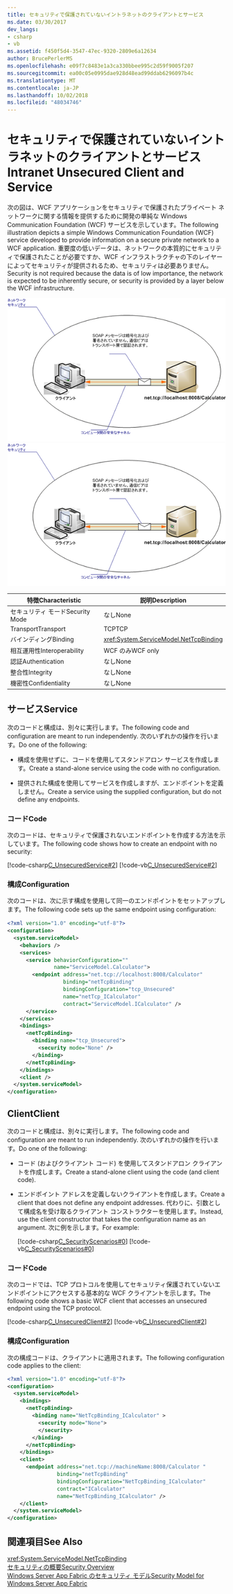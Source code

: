 ```yaml
---
title: セキュリティで保護されていないイントラネットのクライアントとサービス
ms.date: 03/30/2017
dev_langs:
- csharp
- vb
ms.assetid: f450f5d4-3547-47ec-9320-2809e6a12634
author: BrucePerlerMS
ms.openlocfilehash: e09f7c8483e1a3ca330bbee995c2d59f9005f207
ms.sourcegitcommit: ea00c05e0995dae928d48ead99ddab6296097b4c
ms.translationtype: MT
ms.contentlocale: ja-JP
ms.lasthandoff: 10/02/2018
ms.locfileid: "48034746"
---
```

# <a name="intranet-unsecured-client-and-service"></a><span data-ttu-id="5ad4d-102">セキュリティで保護されていないイントラネットのクライアントとサービス</span><span class="sxs-lookup"><span data-stu-id="5ad4d-102">Intranet Unsecured Client and Service</span></span>
<span data-ttu-id="5ad4d-103">次の図は、WCF アプリケーションをセキュリティで保護されたプライベート ネットワークに関する情報を提供するために開発の単純な Windows Communication Foundation (WCF) サービスを示しています。</span><span class="sxs-lookup"><span data-stu-id="5ad4d-103">The following illustration depicts a simple Windows Communication Foundation (WCF) service developed to provide information on a secure private network to a WCF application.</span></span> <span data-ttu-id="5ad4d-104">重要度の低いデータは、ネットワークの本質的にセキュリティで保護されたことが必要ですか、WCF インフラストラクチャの下のレイヤーによってセキュリティが提供されるため、セキュリティは必要ありません。</span><span class="sxs-lookup"><span data-stu-id="5ad4d-104">Security is not required because the data is of low importance, the network is expected to be inherently secure, or security is provided by a layer below the WCF infrastructure.</span></span>  
  
 <span data-ttu-id="5ad4d-105">![イントラネットのセキュリティ保護されていないクライアントとサービスのシナリオ](../../../../docs/framework/wcf/feature-details/media/unsecuredwebservice.gif "UnsecuredWebService")</span><span class="sxs-lookup"><span data-stu-id="5ad4d-105">![Intranet unsecured client and service scenario](../../../../docs/framework/wcf/feature-details/media/unsecuredwebservice.gif "UnsecuredWebService")</span></span>  
  
|<span data-ttu-id="5ad4d-106">特徴</span><span class="sxs-lookup"><span data-stu-id="5ad4d-106">Characteristic</span></span>|<span data-ttu-id="5ad4d-107">説明</span><span class="sxs-lookup"><span data-stu-id="5ad4d-107">Description</span></span>|  
|--------------------|-----------------|  
|<span data-ttu-id="5ad4d-108">セキュリティ モード</span><span class="sxs-lookup"><span data-stu-id="5ad4d-108">Security Mode</span></span>|<span data-ttu-id="5ad4d-109">なし</span><span class="sxs-lookup"><span data-stu-id="5ad4d-109">None</span></span>|  
|<span data-ttu-id="5ad4d-110">Transport</span><span class="sxs-lookup"><span data-stu-id="5ad4d-110">Transport</span></span>|<span data-ttu-id="5ad4d-111">TCP</span><span class="sxs-lookup"><span data-stu-id="5ad4d-111">TCP</span></span>|  
|<span data-ttu-id="5ad4d-112">バインディング</span><span class="sxs-lookup"><span data-stu-id="5ad4d-112">Binding</span></span>|<xref:System.ServiceModel.NetTcpBinding>|  
|<span data-ttu-id="5ad4d-113">相互運用性</span><span class="sxs-lookup"><span data-stu-id="5ad4d-113">Interoperability</span></span>|<span data-ttu-id="5ad4d-114">WCF のみ</span><span class="sxs-lookup"><span data-stu-id="5ad4d-114">WCF only</span></span>|  
|<span data-ttu-id="5ad4d-115">認証</span><span class="sxs-lookup"><span data-stu-id="5ad4d-115">Authentication</span></span>|<span data-ttu-id="5ad4d-116">なし</span><span class="sxs-lookup"><span data-stu-id="5ad4d-116">None</span></span>|  
|<span data-ttu-id="5ad4d-117">整合性</span><span class="sxs-lookup"><span data-stu-id="5ad4d-117">Integrity</span></span>|<span data-ttu-id="5ad4d-118">なし</span><span class="sxs-lookup"><span data-stu-id="5ad4d-118">None</span></span>|  
|<span data-ttu-id="5ad4d-119">機密性</span><span class="sxs-lookup"><span data-stu-id="5ad4d-119">Confidentiality</span></span>|<span data-ttu-id="5ad4d-120">なし</span><span class="sxs-lookup"><span data-stu-id="5ad4d-120">None</span></span>|  
  
## <a name="service"></a><span data-ttu-id="5ad4d-121">サービス</span><span class="sxs-lookup"><span data-stu-id="5ad4d-121">Service</span></span>  
 <span data-ttu-id="5ad4d-122">次のコードと構成は、別々に実行します。</span><span class="sxs-lookup"><span data-stu-id="5ad4d-122">The following code and configuration are meant to run independently.</span></span> <span data-ttu-id="5ad4d-123">次のいずれかの操作を行います。</span><span class="sxs-lookup"><span data-stu-id="5ad4d-123">Do one of the following:</span></span>  
  
-   <span data-ttu-id="5ad4d-124">構成を使用せずに、コードを使用してスタンドアロン サービスを作成します。</span><span class="sxs-lookup"><span data-stu-id="5ad4d-124">Create a stand-alone service using the code with no configuration.</span></span>  
  
-   <span data-ttu-id="5ad4d-125">提供された構成を使用してサービスを作成しますが、エンドポイントを定義しません。</span><span class="sxs-lookup"><span data-stu-id="5ad4d-125">Create a service using the supplied configuration, but do not define any endpoints.</span></span>  
  
### <a name="code"></a><span data-ttu-id="5ad4d-126">コード</span><span class="sxs-lookup"><span data-stu-id="5ad4d-126">Code</span></span>  
 <span data-ttu-id="5ad4d-127">次のコードは、セキュリティで保護されないエンドポイントを作成する方法を示しています。</span><span class="sxs-lookup"><span data-stu-id="5ad4d-127">The following code shows how to create an endpoint with no security:</span></span>  
  
 [!code-csharp[C_UnsecuredService#2](../../../../samples/snippets/csharp/VS_Snippets_CFX/c_unsecuredservice/cs/source.cs#2)]
 [!code-vb[C_UnsecuredService#2](../../../../samples/snippets/visualbasic/VS_Snippets_CFX/c_unsecuredservice/vb/source.vb#2)]  
  
### <a name="configuration"></a><span data-ttu-id="5ad4d-128">構成</span><span class="sxs-lookup"><span data-stu-id="5ad4d-128">Configuration</span></span>  
 <span data-ttu-id="5ad4d-129">次のコードは、次に示す構成を使用して同一のエンドポイントをセットアップします。</span><span class="sxs-lookup"><span data-stu-id="5ad4d-129">The following code sets up the same endpoint using configuration:</span></span>  
  
```xml  
<?xml version="1.0" encoding="utf-8"?>  
<configuration>  
  <system.serviceModel>  
    <behaviors />  
    <services>  
      <service behaviorConfiguration=""   
               name="ServiceModel.Calculator">  
        <endpoint address="net.tcp://localhost:8008/Calculator"   
                  binding="netTcpBinding"  
                  bindingConfiguration="tcp_Unsecured"   
                  name="netTcp_ICalculator"  
                  contract="ServiceModel.ICalculator" />  
      </service>  
    </services>  
    <bindings>  
      <netTcpBinding>  
        <binding name="tcp_Unsecured">  
          <security mode="None" />  
        </binding>  
      </netTcpBinding>  
    </bindings>  
    <client />  
  </system.serviceModel>  
</configuration>  
```  
  
## <a name="client"></a><span data-ttu-id="5ad4d-130">Client</span><span class="sxs-lookup"><span data-stu-id="5ad4d-130">Client</span></span>  
 <span data-ttu-id="5ad4d-131">次のコードと構成は、別々に実行します。</span><span class="sxs-lookup"><span data-stu-id="5ad4d-131">The following code and configuration are meant to run independently.</span></span> <span data-ttu-id="5ad4d-132">次のいずれかの操作を行います。</span><span class="sxs-lookup"><span data-stu-id="5ad4d-132">Do one of the following:</span></span>  
  
-   <span data-ttu-id="5ad4d-133">コード (およびクライアント コード) を使用してスタンドアロン クライアントを作成します。</span><span class="sxs-lookup"><span data-stu-id="5ad4d-133">Create a stand-alone client using the code (and client code).</span></span>  
  
-   <span data-ttu-id="5ad4d-134">エンドポイント アドレスを定義しないクライアントを作成します。</span><span class="sxs-lookup"><span data-stu-id="5ad4d-134">Create a client that does not define any endpoint addresses.</span></span> <span data-ttu-id="5ad4d-135">代わりに、引数として構成名を受け取るクライアント コンストラクターを使用します。</span><span class="sxs-lookup"><span data-stu-id="5ad4d-135">Instead, use the client constructor that takes the configuration name as an argument.</span></span> <span data-ttu-id="5ad4d-136">次に例を示します。</span><span class="sxs-lookup"><span data-stu-id="5ad4d-136">For example:</span></span>  
  
     [!code-csharp[C_SecurityScenarios#0](../../../../samples/snippets/csharp/VS_Snippets_CFX/c_securityscenarios/cs/source.cs#0)]
     [!code-vb[C_SecurityScenarios#0](../../../../samples/snippets/visualbasic/VS_Snippets_CFX/c_securityscenarios/vb/source.vb#0)]  
  
### <a name="code"></a><span data-ttu-id="5ad4d-137">コード</span><span class="sxs-lookup"><span data-stu-id="5ad4d-137">Code</span></span>  
 <span data-ttu-id="5ad4d-138">次のコードでは、TCP プロトコルを使用してセキュリティ保護されていないエンドポイントにアクセスする基本的な WCF クライアントを示します。</span><span class="sxs-lookup"><span data-stu-id="5ad4d-138">The following code shows a basic WCF client that accesses an unsecured endpoint using the TCP protocol.</span></span>  
  
 [!code-csharp[C_UnsecuredClient#2](../../../../samples/snippets/csharp/VS_Snippets_CFX/c_unsecuredclient/cs/source.cs#2)]
 [!code-vb[C_UnsecuredClient#2](../../../../samples/snippets/visualbasic/VS_Snippets_CFX/c_unsecuredclient/vb/source.vb#2)]  
  
### <a name="configuration"></a><span data-ttu-id="5ad4d-139">構成</span><span class="sxs-lookup"><span data-stu-id="5ad4d-139">Configuration</span></span>  
 <span data-ttu-id="5ad4d-140">次の構成コードは、クライアントに適用されます。</span><span class="sxs-lookup"><span data-stu-id="5ad4d-140">The following configuration code applies to the client:</span></span>  
  
```xml  
<?xml version="1.0" encoding="utf-8"?>  
<configuration>  
  <system.serviceModel>  
    <bindings>  
      <netTcpBinding>  
        <binding name="NetTcpBinding_ICalculator" >  
          <security mode="None">  
          </security>  
        </binding>  
      </netTcpBinding>  
    </bindings>  
    <client>  
      <endpoint address="net.tcp://machineName:8008/Calculator "  
                binding="netTcpBinding"   
                bindingConfiguration="NetTcpBinding_ICalculator"  
                contract="ICalculator"   
                name="NetTcpBinding_ICalculator" />  
    </client>  
  </system.serviceModel>  
</configuration>  
```  
  
## <a name="see-also"></a><span data-ttu-id="5ad4d-141">関連項目</span><span class="sxs-lookup"><span data-stu-id="5ad4d-141">See Also</span></span>  
 <xref:System.ServiceModel.NetTcpBinding>  
 [<span data-ttu-id="5ad4d-142">セキュリティの概要</span><span class="sxs-lookup"><span data-stu-id="5ad4d-142">Security Overview</span></span>](../../../../docs/framework/wcf/feature-details/security-overview.md)  
 [<span data-ttu-id="5ad4d-143">Windows Server App Fabric のセキュリティ モデル</span><span class="sxs-lookup"><span data-stu-id="5ad4d-143">Security Model for Windows Server App Fabric</span></span>](https://go.microsoft.com/fwlink/?LinkID=201279&clcid=0x409)
